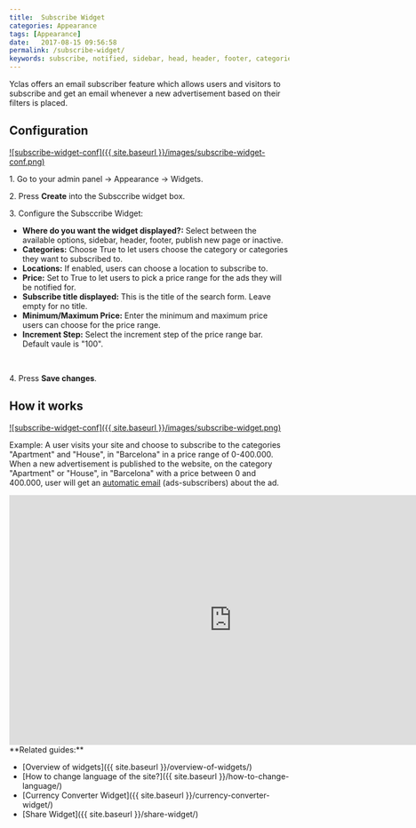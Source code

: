 ```yaml
---
title:  Subscribe Widget
categories: Appearance
tags: [Appearance]
date:   2017-08-15 09:56:58
permalink: /subscribe-widget/
keywords: subscribe, notified, sidebar, head, header, footer, categories, locations, price
---
```

Yclas offers an email subscriber feature which allows users and visitors to subscribe and get an email whenever a new advertisement based on their filters is placed. 

## Configuration

<a href="{{ site.baseurl }}/images/subscribe-widget-conf.png" class="thumbnail gallery-item" data-gallery>
![subscribe-widget-conf]({{ site.baseurl }}/images/subscribe-widget-conf.png)
</a>

1\. Go to your admin panel -> Appearance -> Widgets.

2\. Press **Create** into the Subsccribe widget box.

3\. Configure the Subsccribe Widget: 

+ **Where do you want the widget displayed?:** Select between the available options, sidebar, header, footer, publish new page or inactive.
+ **Categories:** Choose True to let users choose the category or categories they want to subscribed to.
+ **Locations:** If enabled, users can choose a location to subscribe to. 
+ **Price:** Set to True to let users to pick a price range for the ads they will be notified for. 
+ **Subscribe title displayed:** This is the title of the search form. Leave empty for no title.
+ **Minimum/Maximum Price:** Enter the minimum and maximum price users can choose for the price range.
+ **Increment Step:** Select the increment step of the price range bar. Default vaule is "100".

<br>

4\. Press **Save changes**.

## How it works

<a href="{{ site.baseurl }}/images/subscribe-widget.png" class="thumbnail gallery-item" data-gallery>
![subscribe-widget-conf]({{ site.baseurl }}/images/subscribe-widget.png)
</a>

Example: A user visits your site and choose to subscribe to the categories "Apartment" and "House", in "Barcelona" in a price range of 0-400.000. When a new advertisement is published to the website, on the category "Apartment" or "House", in "Barcelona" with a price between 0 and 400.000, user will get an [automatic email](//docs.yclas.com/automatic-emails-sent-to-users/) (ads-subscribers) about the ad.

<iframe width="800" height="450" src="https://www.youtube.com/embed/0nkNyVhe3iU" frameborder="0" allowfullscreen></iframe>

<br>
**Related guides:**

* [Overview of widgets]({{ site.baseurl }}/overview-of-widgets/)
* [How to change language of the site?]({{ site.baseurl }}/how-to-change-language/)
* [Currency Converter Widget]({{ site.baseurl }}/currency-converter-widget/)
* [Share Widget]({{ site.baseurl }}/share-widget/)



